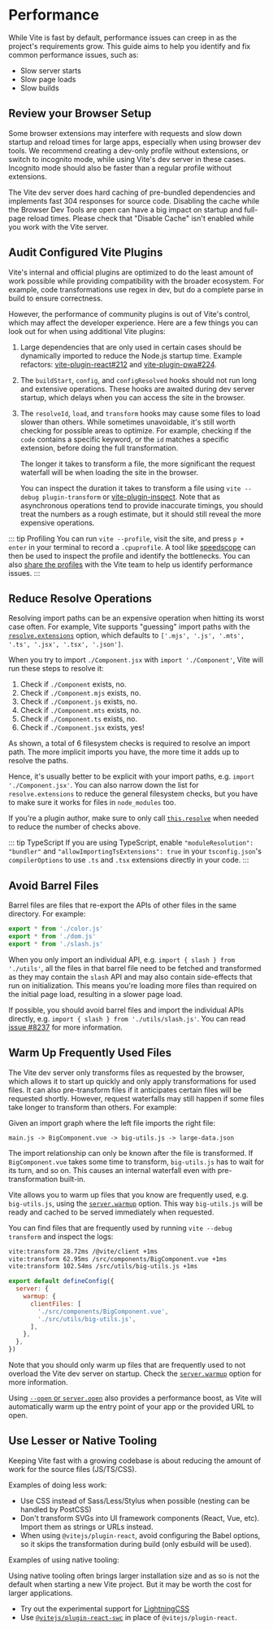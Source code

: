 # Performance

While Vite is fast by default, performance issues can creep in as the project's requirements grow. This guide aims to help you identify and fix common performance issues, such as:

- Slow server starts
- Slow page loads
- Slow builds

## Review your Browser Setup

Some browser extensions may interfere with requests and slow down startup and reload times for large apps, especially when using browser dev tools. We recommend creating a dev-only profile without extensions, or switch to incognito mode, while using Vite's dev server in these cases. Incognito mode should also be faster than a regular profile without extensions.

The Vite dev server does hard caching of pre-bundled dependencies and implements fast 304 responses for source code. Disabling the cache while the Browser Dev Tools are open can have a big impact on startup and full-page reload times. Please check that "Disable Cache" isn't enabled while you work with the Vite server.

## Audit Configured Vite Plugins

Vite's internal and official plugins are optimized to do the least amount of work possible while providing compatibility with the broader ecosystem. For example, code transformations use regex in dev, but do a complete parse in build to ensure correctness.

However, the performance of community plugins is out of Vite's control, which may affect the developer experience. Here are a few things you can look out for when using additional Vite plugins:

1. Large dependencies that are only used in certain cases should be dynamically imported to reduce the Node.js startup time. Example refactors: [vite-plugin-react#212](https://github.com/vitejs/vite-plugin-react/pull/212) and [vite-plugin-pwa#224](https://github.com/vite-pwa/vite-plugin-pwa/pull/244).

2. The `buildStart`, `config`, and `configResolved` hooks should not run long and extensive operations. These hooks are awaited during dev server startup, which delays when you can access the site in the browser.

3. The `resolveId`, `load`, and `transform` hooks may cause some files to load slower than others. While sometimes unavoidable, it's still worth checking for possible areas to optimize. For example, checking if the `code` contains a specific keyword, or the `id` matches a specific extension, before doing the full transformation.

   The longer it takes to transform a file, the more significant the request waterfall will be when loading the site in the browser.

   You can inspect the duration it takes to transform a file using `vite --debug plugin-transform` or [vite-plugin-inspect](https://github.com/antfu/vite-plugin-inspect). Note that as asynchronous operations tend to provide inaccurate timings, you should treat the numbers as a rough estimate, but it should still reveal the more expensive operations.

::: tip Profiling
You can run `vite --profile`, visit the site, and press `p + enter` in your terminal to record a `.cpuprofile`. A tool like [speedscope](https://www.speedscope.app) can then be used to inspect the profile and identify the bottlenecks. You can also [share the profiles](https://chat.vite.dev) with the Vite team to help us identify performance issues.
:::

## Reduce Resolve Operations

Resolving import paths can be an expensive operation when hitting its worst case often. For example, Vite supports "guessing" import paths with the [`resolve.extensions`](/en/config/shared-options.md#resolve-extensions) option, which defaults to `['.mjs', '.js', '.mts', '.ts', '.jsx', '.tsx', '.json']`.

When you try to import `./Component.jsx` with `import './Component'`, Vite will run these steps to resolve it:

1. Check if `./Component` exists, no.
2. Check if `./Component.mjs` exists, no.
3. Check if `./Component.js` exists, no.
4. Check if `./Component.mts` exists, no.
5. Check if `./Component.ts` exists, no.
6. Check if `./Component.jsx` exists, yes!

As shown, a total of 6 filesystem checks is required to resolve an import path. The more implicit imports you have, the more time it adds up to resolve the paths.

Hence, it's usually better to be explicit with your import paths, e.g. `import './Component.jsx'`. You can also narrow down the list for `resolve.extensions` to reduce the general filesystem checks, but you have to make sure it works for files in `node_modules` too.

If you're a plugin author, make sure to only call [`this.resolve`](https://rollupjs.org/plugin-development/#this-resolve) when needed to reduce the number of checks above.

::: tip TypeScript
If you are using TypeScript, enable `"moduleResolution": "bundler"` and `"allowImportingTsExtensions": true` in your `tsconfig.json`'s `compilerOptions` to use `.ts` and `.tsx` extensions directly in your code.
:::

## Avoid Barrel Files

Barrel files are files that re-export the APIs of other files in the same directory. For example:

```js [src/utils/index.js]
export * from './color.js'
export * from './dom.js'
export * from './slash.js'
```

When you only import an individual API, e.g. `import { slash } from './utils'`, all the files in that barrel file need to be fetched and transformed as they may contain the `slash` API and may also contain side-effects that run on initialization. This means you're loading more files than required on the initial page load, resulting in a slower page load.

If possible, you should avoid barrel files and import the individual APIs directly, e.g. `import { slash } from './utils/slash.js'`. You can read [issue #8237](https://github.com/vitejs/vite/issues/8237) for more information.

## Warm Up Frequently Used Files

The Vite dev server only transforms files as requested by the browser, which allows it to start up quickly and only apply transformations for used files. It can also pre-transform files if it anticipates certain files will be requested shortly. However, request waterfalls may still happen if some files take longer to transform than others. For example:

Given an import graph where the left file imports the right file:

```
main.js -> BigComponent.vue -> big-utils.js -> large-data.json
```

The import relationship can only be known after the file is transformed. If `BigComponent.vue` takes some time to transform, `big-utils.js` has to wait for its turn, and so on. This causes an internal waterfall even with pre-transformation built-in.

Vite allows you to warm up files that you know are frequently used, e.g. `big-utils.js`, using the [`server.warmup`](/en/config/server-options.md#server-warmup) option. This way `big-utils.js` will be ready and cached to be served immediately when requested.

You can find files that are frequently used by running `vite --debug transform` and inspect the logs:

```bash
vite:transform 28.72ms /@vite/client +1ms
vite:transform 62.95ms /src/components/BigComponent.vue +1ms
vite:transform 102.54ms /src/utils/big-utils.js +1ms
```

```js [vite.config.js]
export default defineConfig({
  server: {
    warmup: {
      clientFiles: [
        './src/components/BigComponent.vue',
        './src/utils/big-utils.js',
      ],
    },
  },
})
```

Note that you should only warm up files that are frequently used to not overload the Vite dev server on startup. Check the [`server.warmup`](/en/config/server-options.md#server-warmup) option for more information.

Using [`--open` or `server.open`](/en/config/server-options.html#server-open) also provides a performance boost, as Vite will automatically warm up the entry point of your app or the provided URL to open.

## Use Lesser or Native Tooling

Keeping Vite fast with a growing codebase is about reducing the amount of work for the source files (JS/TS/CSS).

Examples of doing less work:

- Use CSS instead of Sass/Less/Stylus when possible (nesting can be handled by PostCSS)
- Don't transform SVGs into UI framework components (React, Vue, etc). Import them as strings or URLs instead.
- When using `@vitejs/plugin-react`, avoid configuring the Babel options, so it skips the transformation during build (only esbuild will be used).

Examples of using native tooling:

Using native tooling often brings larger installation size and as so is not the default when starting a new Vite project. But it may be worth the cost for larger applications.

- Try out the experimental support for [LightningCSS](https://github.com/vitejs/vite/discussions/13835)
- Use [`@vitejs/plugin-react-swc`](https://github.com/vitejs/vite-plugin-react-swc) in place of `@vitejs/plugin-react`.
